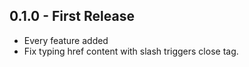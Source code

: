 ## 0.1.0 - First Release
* Every feature added
* Fix typing href content with slash triggers close tag.
